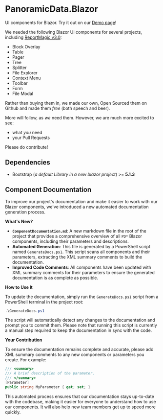 # PanoramicData.Blazor

UI components for Blazor.  Try it out on our [Demo page](https://panoramicdata.github.io/PanoramicData.Blazor/)!

We needed the following Blazor UI components for several projects, including [ReportMagic v3.0](https://reportmagic.net):

* Block Overlay
* Table
* Pager
* Tree
* Splitter
* File Explorer
* Context Menu
* Toolbar
* Form
* File Modal

Rather than buying them in, we made our own, Open Sourced them on Github and made them *free* (both speech and beer).

More will follow, as *we* need them.  However, we are much more excited to see:

* what *you* need
* your Pull Requests

Please do contribute!

## Dependencies

- Bootstrap (*a default Library in a new blazor project*) >= **5.1.3**

## Component Documentation

To improve our project's documentation and make it easier to work with our Blazor components, we've introduced a new automated documentation generation process.

**What's New?**

*   **`ComponentDocumentation.md`**: A new markdown file in the root of the project that provides a comprehensive overview of all `PD*` Blazor components, including their parameters and descriptions.
*   **Automated Generation**: This file is generated by a PowerShell script named `GenerateDocs.ps1`. This script scans all components and their parameters, extracting the XML summary comments to build the documentation.
*   **Improved Code Comments**: All components have been updated with XML summary comments for their parameters to ensure the generated documentation is as complete as possible.

**How to Use It**

To update the documentation, simply run the `GenerateDocs.ps1` script from a PowerShell terminal in the project root:

```powershell
.\GenerateDocs.ps1
```

The script will automatically detect any changes to the documentation and prompt you to commit them. Please note that running this script is currently a manual step required to keep the documentation in sync with the code.

**Your Contribution**

To ensure the documentation remains complete and accurate, please add XML summary comments to any new components or parameters you create. For example:

```csharp
/// <summary>
/// A brief description of the parameter.
/// </summary>
[Parameter]
public string MyParameter { get; set; }
```

This automated process ensures that our documentation stays up-to-date with the codebase, making it easier for everyone to understand how to use our components. It will also help new team members get up to speed more quickly.